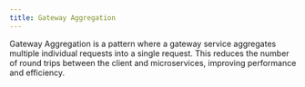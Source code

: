 ```yaml
---
title: Gateway Aggregation
---
```


Gateway Aggregation is a pattern where a gateway service aggregates multiple individual requests into a single request. This reduces the number of round trips between the client and microservices, improving performance and efficiency.

<!--more-->